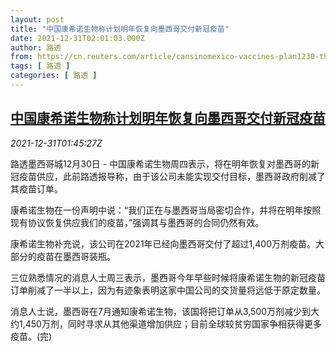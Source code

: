 ```yaml
---
layout: post
title: "中国康希诺生物称计划明年恢复向墨西哥交付新冠疫苗"
date: 2021-12-31T02:01:03.000Z
author: 路透
from: https://cn.reuters.com/article/cansinomexico-vaccines-plan1230-thur-idCNKBS2JA02P
tags: [ 路透 ]
categories: [ 路透 ]
---
```

<!--1640916063000-->
[中国康希诺生物称计划明年恢复向墨西哥交付新冠疫苗](https://cn.reuters.com/article/cansinomexico-vaccines-plan1230-thur-idCNKBS2JA02P)
------

<div>
<div><i>2021-12-31T01:45:27Z</i></div><p>路透墨西哥城12月30日 - 中国康希诺生物周四表示，将在明年恢复对墨西哥的新冠疫苗供应，此前路透报导称，由于该公司未能实现交付目标，墨西哥政府削减了其疫苗订单。</p><p>康希诺生物在一份声明中说：“我们正在与墨西哥当局密切合作，并将在明年按照现有协议恢复供应我们的疫苗，”强调其与墨西哥的合同仍然有效。</p><p>康希诺生物补充说，该公司在2021年已经向墨西哥交付了超过1,400万剂疫苗。大部分的疫苗在墨西哥装瓶。</p><p>三位熟悉情况的消息人士周三表示，墨西哥今年早些时候将康希诺生物的新冠疫苗订单削减了一半以上，因为有迹象表明这家中国公司的交货量将远低于原定数量。</p><p>消息人士说，墨西哥在7月通知康希诺生物，该国将把订单从3,500万剂减少到大约1,450万剂，同时寻求从其他渠道增加供应；目前全球较贫穷国家争相获得更多疫苗。(完)</p>
</div>
